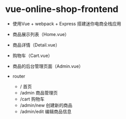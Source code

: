 # vue-online-shop-frontend
- 使用Vue + webpack + Express 搭建迷你电商全栈应用

- 商品展示列表（Home.vue）
- 商品详情（Detail.vue）
- 购物车（Cart.vue）
- 商品的后台管理页面（Admin.vue）

- router 
  - / 首页
  - /admin 商品管理页
  - /cart 购物车
  - /admin/new 创建新的商品
  - /admin/edit 编辑商品信息